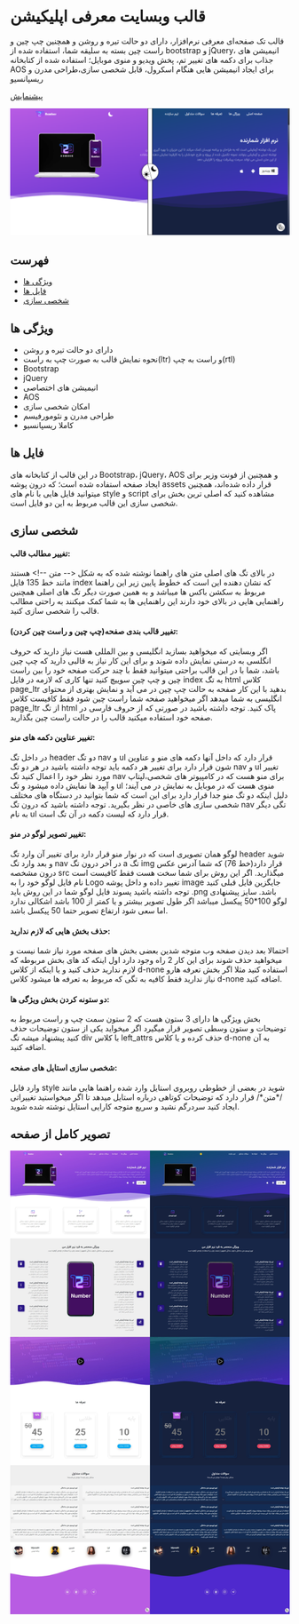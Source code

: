 # قالب وبسایت معرفی اپلیکیشن

قالب تک صفحه‌ای معرفی نرم‌افزار، دارای دو حالت تیره و روشن و همچنین چپ چین و راست چین بسته به سلیقه شما، استفاده شده از bootstrap و jQuery، انیمیشن های جذاب برای دکمه های تغییر تم،‌ پخش ویدیو و منوی موبایل؛ استفاده شده از کتابخانه AOS برای ایجاد انیمیشن هایی هنگام اسکرول، قابل شخصی سازی،طراحی مدرن و ریسپانسیو

[پیشنمایش][Preview]

[![Preview][Banner]][Banner]

## فهرست
* [ویژگی ها](#ویژگی-ها)
* [فایل ها](#فایل-ها)
* [شخصی سازی](#شخصی-سازی)

## ویژگی ها
*  دارای دو حالت تیره و روشن
*  نحوه نمایش قالب به صورت چپ به راست(ltr) و راست به چپ(rtl)
*  Bootstrap
*  jQuery
*  انیمیشن های اختصاصی
*  AOS
*  امکان شخصی سازی
*  طراحی مدرن و نئومورفیسم
*  کاملا ریسپانسیو

## فایل ها

در این قالب از کتابخانه های Bootstrap، jQuery، AOS و همچنین از فونت وزیر برای ایجاد صفحه استفاده شده است؛ که درون پوشه assets قرار داده شده‌اند، همچنین میتوانید فایل هایی با نام های style و script مشاهده کنید که اصلی ترین بخش برای شخصی سازی این قالب مربوط به این دو فایل است.

## شخصی سازی
#### تغییر مطالب قالب: 
در بالای تگ های اصلی متن های راهنما نوشته شده که به شکل <-- متن --!> هستند مانند خط 135 فایل index که نشان دهنده این است که خطوط پایین زیر این راهنما مربوط به سکشن باکس ها میباشد و به همین صورت دیگر تگ های اصلی همچنین راهنمایی هایی در بالای خود دارند این راهنمایی ها به شما کمک میکنند به راحتی مطالب قالب را شخصی سازی کنید.
#### تغییر قالب بندی صفحه(چپ چین و راست چین کردن): 
اگر وبسایتی که میخواهید بسازید انگلیسی و بین المللی هست نیاز دارید که حروف انگلسی به درستی نمایش داده شوند و برای این کار نیاز به قالبی دارید که چپ چین باشد، شما با در این قالب براحتی میتوانید فقط با چند حرکت صفحه خود را بین راست چین و چپ چین سوییچ کنید تنها کاری که لازمه در فایل index به تگ  html کلاس page_ltr بدهید با این کار صفحه به حالت چپ چین در می آید و نمایش بهتری از محتوای انگلیسی به شما میدهد اگر میخواهید صفحه شما راست چین شود فقط کافیست کلاس page_ltr از تگ html پاک کنید. توجه داشته باشید در صورتی که از حروف فارسی در صفحه خود استفاده میکنید قالب را در حالت راست چین بگذارید.
#### تغییر عناوین دکمه های منو: 
در داخل تگ header دو تگ nav و ul قرار دارد که داخل آنها دکمه های منو و عناوین شون قرار دارد برای تغییر هر دکمه باید توجه داشته باشید در هر دو تگ nav و ul تغییر مورد نظر خود را اعمال کنید تگ nav برای منو هست که در کامپیوتر های شخصی،لپتاپ و آیپد ها نمایش داده میشود و تگ ul منوی هست که در موبایل به نمایش در می آیند؛ دلیل اینکه دو تگ منو جدا قرار دارد برای این است که شما بتوانید در دستگاه های مختلف شخصی سازی های خاصی در نظر بگیرید. توجه داشته باشید که درون تگ nav تگی دیگر به نام ul قرار دارد که لیست دکمه در آن تگ است.
#### تغییر تصویر لوگو در منو: 
لوگو همان تصویری است که در نوار منو قرار دارد برای تغییر آن وارد تگ header شوید و بعد وارد تگ nav در آخر درون تگ a تگ img قرار دارد(خط 76) که شما آدرس عکس درون مشخصه src میگذارید. اگر این روش برای شما سخت هست فقط کافیست است نام فایل لوگو خود را به Logo تغییر داده و داخل پوشه image جایگزین فایل قبلی کنید توجه داشته باشید پسوند فایل لوگو شما در این روش باید .png باشد.
سایز پیشنهادی لوگو 100*50 پیکسل میباشد اگر طول تصویر بیشتر و یا کمتر از 100 باشد اشکالی ندارد اما سعی شود ارتفاع تصویر حتما 50 پیکسل باشد.
#### حذف بخش هایی که لازم ندارید:
احتمالا بعد دیدن صفحه وب متوجه شدین بعضی بخش های صفحه مورد نیاز شما نیست و میخواهید حذف شوند برای این کار 2 راه وجود دارد اول اینکه کد های بخش مربوطه که لازم ندارید حذف کنید و یا اینکه از کلاس d-none استفاده کنید مثلا اگر بخش تعرفه هارو نیاز ندارید فقط کافیه به تگی که مربوط به تعرفه ها میشود کلاس d-none اضافه کنید.
#### دو ستونه کردن بخش ویژگی ها:
بخش ویژگی ها دارای 3 ستون هست که 2 ستون سمت چپ و راست مربوط به توضیحات و ستون وسطی تصویر قرار میگیرد اگر میخواید یکی از ستون توضیحات حذف کنید پیشنهاد میشه تگ div با کلاس left_attrs حذف کرده و یا کلاس d-none به آن اضافه کنید.
#### شخصی سازی استایل های صفحه:
وارد فایل style شوید در بعضی از خطوطی روبروی استایل وارد شده راهنما هایی مانند /\*متن\*/ قرار دارد که توضیحات کوتاهی درباره استایل میدهد تا اگر میخواستید تغییراتی ایجاد کنید سردرگم نشید و سریع متوجه کارایی استایل نوشته شده شوید.

## تصویر کامل از صفحه
![Full-RTL]

[Preview]: https://mjavadh.github.io/Application-introduction-website-template/
[Banner]: https://github.com/MjavadH/Application-introduction-website-template/blob/master/docx/preview/Banner-RTL.png "Banner"
[Full-RTL]: https://github.com/MjavadH/Application-introduction-website-template/blob/master/docx/preview/Full-RTL.png "Full-RTL"
